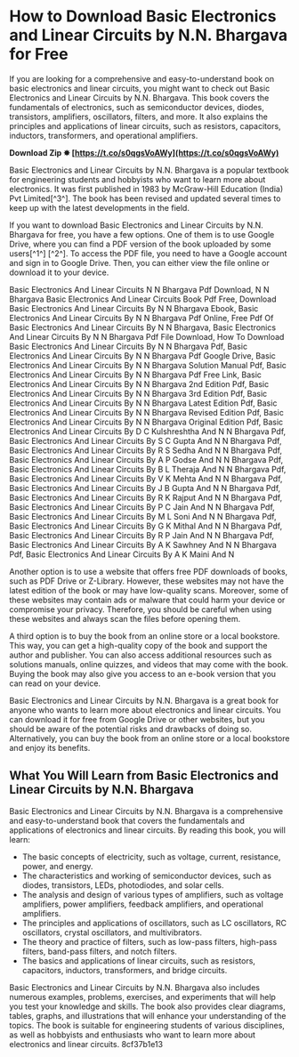 
 
# How to Download Basic Electronics and Linear Circuits by N.N. Bhargava for Free
 
If you are looking for a comprehensive and easy-to-understand book on basic electronics and linear circuits, you might want to check out Basic Electronics and Linear Circuits by N.N. Bhargava. This book covers the fundamentals of electronics, such as semiconductor devices, diodes, transistors, amplifiers, oscillators, filters, and more. It also explains the principles and applications of linear circuits, such as resistors, capacitors, inductors, transformers, and operational amplifiers.
 
**Download Zip ✸ [https://t.co/s0qgsVoAWy](https://t.co/s0qgsVoAWy)**


 
Basic Electronics and Linear Circuits by N.N. Bhargava is a popular textbook for engineering students and hobbyists who want to learn more about electronics. It was first published in 1983 by McGraw-Hill Education (India) Pvt Limited[^3^]. The book has been revised and updated several times to keep up with the latest developments in the field.
 
If you want to download Basic Electronics and Linear Circuits by N.N. Bhargava for free, you have a few options. One of them is to use Google Drive, where you can find a PDF version of the book uploaded by some users[^1^] [^2^]. To access the PDF file, you need to have a Google account and sign in to Google Drive. Then, you can either view the file online or download it to your device.
 
Basic Electronics And Linear Circuits N N Bhargava Pdf Download,  N N Bhargava Basic Electronics And Linear Circuits Book Pdf Free,  Download Basic Electronics And Linear Circuits By N N Bhargava Ebook,  Basic Electronics And Linear Circuits By N N Bhargava Pdf Online,  Free Pdf Of Basic Electronics And Linear Circuits By N N Bhargava,  Basic Electronics And Linear Circuits By N N Bhargava Pdf File Download,  How To Download Basic Electronics And Linear Circuits By N N Bhargava Pdf,  Basic Electronics And Linear Circuits By N N Bhargava Pdf Google Drive,  Basic Electronics And Linear Circuits By N N Bhargava Solution Manual Pdf,  Basic Electronics And Linear Circuits By N N Bhargava Pdf Free Link,  Basic Electronics And Linear Circuits By N N Bhargava 2nd Edition Pdf,  Basic Electronics And Linear Circuits By N N Bhargava 3rd Edition Pdf,  Basic Electronics And Linear Circuits By N N Bhargava Latest Edition Pdf,  Basic Electronics And Linear Circuits By N N Bhargava Revised Edition Pdf,  Basic Electronics And Linear Circuits By N N Bhargava Original Edition Pdf,  Basic Electronics And Linear Circuits By D C Kulshreshtha And N N Bhargava Pdf,  Basic Electronics And Linear Circuits By S C Gupta And N N Bhargava Pdf,  Basic Electronics And Linear Circuits By R S Sedha And N N Bhargava Pdf,  Basic Electronics And Linear Circuits By A P Godse And N N Bhargava Pdf,  Basic Electronics And Linear Circuits By B L Theraja And N N Bhargava Pdf,  Basic Electronics And Linear Circuits By V K Mehta And N N Bhargava Pdf,  Basic Electronics And Linear Circuits By J B Gupta And N N Bhargava Pdf,  Basic Electronics And Linear Circuits By R K Rajput And N N Bhargava Pdf,  Basic Electronics And Linear Circuits By P C Jain And N N Bhargava Pdf,  Basic Electronics And Linear Circuits By M L Soni And N N Bhargava Pdf,  Basic Electronics And Linear Circuits By G K Mithal And N N Bhargava Pdf,  Basic Electronics And Linear Circuits By R P Jain And N N Bhargava Pdf,  Basic Electronics And Linear Circuits By A K Sawhney And N N Bhargava Pdf,  Basic Electronics And Linear Circuits By A K Maini And N
 
Another option is to use a website that offers free PDF downloads of books, such as PDF Drive or Z-Library. However, these websites may not have the latest edition of the book or may have low-quality scans. Moreover, some of these websites may contain ads or malware that could harm your device or compromise your privacy. Therefore, you should be careful when using these websites and always scan the files before opening them.
 
A third option is to buy the book from an online store or a local bookstore. This way, you can get a high-quality copy of the book and support the author and publisher. You can also access additional resources such as solutions manuals, online quizzes, and videos that may come with the book. Buying the book may also give you access to an e-book version that you can read on your device.
 
Basic Electronics and Linear Circuits by N.N. Bhargava is a great book for anyone who wants to learn more about electronics and linear circuits. You can download it for free from Google Drive or other websites, but you should be aware of the potential risks and drawbacks of doing so. Alternatively, you can buy the book from an online store or a local bookstore and enjoy its benefits.

## What You Will Learn from Basic Electronics and Linear Circuits by N.N. Bhargava
 
Basic Electronics and Linear Circuits by N.N. Bhargava is a comprehensive and easy-to-understand book that covers the fundamentals and applications of electronics and linear circuits. By reading this book, you will learn:
 
- The basic concepts of electricity, such as voltage, current, resistance, power, and energy.
- The characteristics and working of semiconductor devices, such as diodes, transistors, LEDs, photodiodes, and solar cells.
- The analysis and design of various types of amplifiers, such as voltage amplifiers, power amplifiers, feedback amplifiers, and operational amplifiers.
- The principles and applications of oscillators, such as LC oscillators, RC oscillators, crystal oscillators, and multivibrators.
- The theory and practice of filters, such as low-pass filters, high-pass filters, band-pass filters, and notch filters.
- The basics and applications of linear circuits, such as resistors, capacitors, inductors, transformers, and bridge circuits.

Basic Electronics and Linear Circuits by N.N. Bhargava also includes numerous examples, problems, exercises, and experiments that will help you test your knowledge and skills. The book also provides clear diagrams, tables, graphs, and illustrations that will enhance your understanding of the topics. The book is suitable for engineering students of various disciplines, as well as hobbyists and enthusiasts who want to learn more about electronics and linear circuits.
 8cf37b1e13
 
